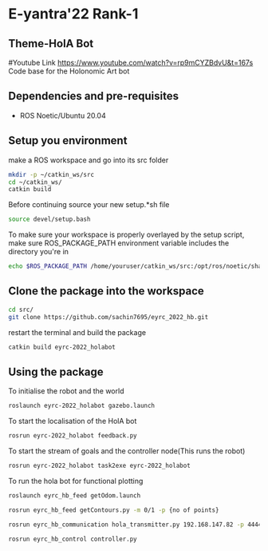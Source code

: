 # E-yantra'22 Rank-1 
## Theme-HolA Bot 
#Youtube Link
https://www.youtube.com/watch?v=rp9mCYZBdvU&t=167s
Code base for the Holonomic Art bot

## Dependencies and pre-requisites
* ROS Noetic/Ubuntu 20.04

## Setup you environment
make a ROS workspace and go into its src folder
```sh
mkdir -p ~/catkin_ws/src
cd ~/catkin_ws/
catkin build
```
Before continuing source your new setup.*sh file 
```sh
source devel/setup.bash
```
To make sure your workspace is properly overlayed by the setup script, make sure ROS_PACKAGE_PATH environment variable includes the directory you're in
```sh
echo $ROS_PACKAGE_PATH /home/youruser/catkin_ws/src:/opt/ros/noetic/share
```

## Clone the package into the workspace
```sh
cd src/
git clone https://github.com/sachin7695/eyrc_2022_hb.git
```
restart the terminal and build the package
```sh
catkin build eyrc-2022_holabot
```

## Using the package
To initialise the robot and the world
```sh
roslaunch eyrc-2022_holabot gazebo.launch
```
To start the localisation of the HolA bot
```sh
rosrun eyrc-2022_holabot feedback.py
```
To start the stream of goals and the controller node(This runs the robot)
```sh
rosrun eyrc-2022_holabot task2exe eyrc-2022_holabot
```
To run the hola bot for functional plotting 
```sh 
roslaunch eyrc_hb_feed getOdom.launch 

rosrun eyrc_hb_feed getContours.py -m 0/1 -p {no of points}

rosrun eyrc_hb_communication hola_transmitter.py 192.168.147.82 -p 44444  

rosrun eyrc_hb_control controller.py
